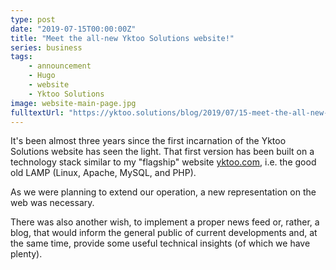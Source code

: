 ```yaml
---
type: post
date: "2019-07-15T00:00:00Z"
title: "Meet the all-new Yktoo Solutions website!"
series: business
tags:
    - announcement
    - Hugo
    - website
    - Yktoo Solutions
image: website-main-page.jpg
fulltextUrl: "https://yktoo.solutions/blog/2019/07/15-meet-the-all-new-yktoo-solutions-website/"
---
```


It's been almost three years since the first incarnation of the Yktoo Solutions website has seen the light. That first version has been built on a technology stack similar to my "flagship" website [yktoo.com](https://yktoo.com/), i.e. the good old LAMP (Linux, Apache, MySQL, and PHP).

As we were planning to extend our operation, a new representation on the web was necessary.

There was also another wish, to implement a proper news feed or, rather, a blog, that would inform the general public of current developments and, at the same time, provide some useful technical insights (of which we have plenty).
